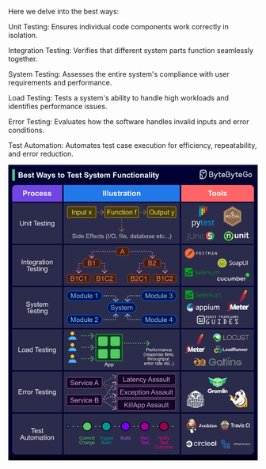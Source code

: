 Here we delve into the best ways:

Unit Testing: Ensures individual code components work correctly in isolation.

Integration Testing: Verifies that different system parts function seamlessly together.

System Testing: Assesses the entire system's compliance with user requirements and performance.

Load Testing: Tests a system's ability to handle high workloads and identifies performance issues.

Error Testing: Evaluates how the software handles invalid inputs and error conditions.

Test Automation: Automates test case execution for efficiency, repeatability, and error reduction.

<img src="https://github.com/mkader/BBGo/blob/main/test%20system%20functionality.jpg">
